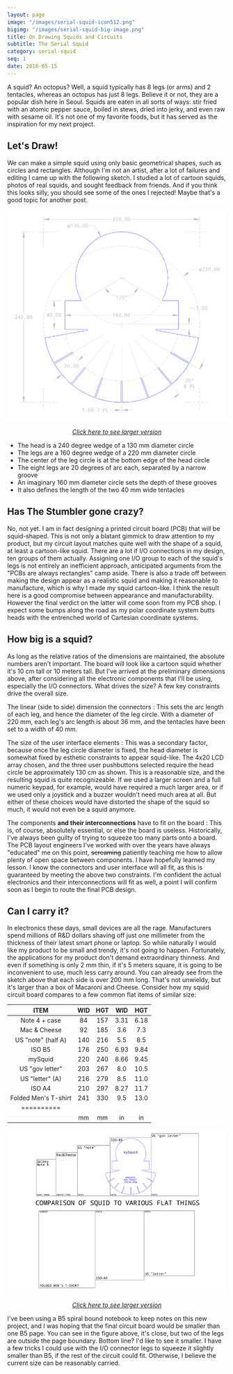 ```yaml
---
layout: page
image: "/images/serial-squid-icon512.png"
bigimg: "/images/serial-squid-big-image.png"
title: On Drawing Squids and Circuits
subtitle: The Serial Squid
category: serial-squid
seq: 1
date: 2016-05-15
---
```

A squid?  An octopus?  Well, a squid typically has 8 legs (or arms) and 2 tentacles, whereas an octopus has just 8 legs.  Believe it or not, they are a popular dish here in Seoul. Squids are eaten in all sorts of ways: stir fried with an atomic pepper sauce, boiled in stews, dried into jerky, and even raw with sesame oil.  It's not one of my favorite foods, but it has served as the inspiration for my next project.

## Let's Draw!

We can make a simple squid using only basic geometrical shapes, such as circles and rectangles. Although I'm not an artist, after a lot of failures and editing I came up with the following sketch.  I studied a lot of cartoon squids, photos of real squids, and sought feedback from friends.  And if you think this looks silly, you should see some of the ones I rejected!  Maybe that's a good topic for another post.

![DrawSquid](/images/squid-how-to-draw.png)
<i><center><a href="/images/orig/squid-how-to-draw.png">Click here to see larger version</a></center></i>

<div class="message">
<ul>
<li>The head is a 240 degree wedge of a 130 mm diameter circle</li>
<li>The legs are a 160 degree wedge of a 220 mm diameter circle</li>
<li>The center of the leg circle is at the bottom edge of the head circle</li>
<li>The eight legs are 20 degrees of arc each, separated by a narrow groove</li>
<li>An imaginary 160 mm diameter circle sets the depth of these grooves</li>
<li>It also defines the length of the two 40 mm wide tentacles</li>
</ul>
</div>

## Has The Stumbler gone crazy?
No, not yet.  I am in fact designing a printed circuit board (PCB) that will be squid-shaped.  This is not only a blatant gimmick to draw attention to my product, but my circuit layout matches quite well with the shape of a squid, at least a cartoon-like squid.  There are a lot if I/O connections in my design, ten groups of them actually.  Assigning one I/O group to each of the squid's legs is not entirely an inefficient approach, anticipated arguments from the "PCBs are always rectangles" camp aside. There is also a trade off between making the design appear as a realistic squid and making it reasonable to manufacture, which is why I made my squid cartoon-like. I think the result here is a good compromise between appearance and manufacturability.  However the final verdict on the latter will come soon from my PCB shop. I expect some bumps along the road as my polar coordinate system butts heads with the entrenched world of Cartesian coordinate systems.

## How big is a squid?
As long as the relative ratios of the dimensions are maintained, the absolute numbers aren't important.  The board will look like a cartoon squid whether it's 10 cm tall or 10 meters tall.  But I've arrived at the preliminary dimensions above, after considering all the electronic components that I'll be using, especially the I/O connectors.  What drives the size?  A few key constraints drive the overall size.

The linear (side to side) dimension the connectors
: This sets the arc length of each leg, and hence the diameter of the leg circle.  With a diameter of 220 mm, each leg's arc length is about 36 mm, and the tentacles have been set to a width of 40 mm.

The size of the user interface elements
: This was a secondary factor, because once the leg circle diameter is fixed, the head diameter is somewhat fixed by esthetic constraints to appear squid-like.  The 4x20 LCD array chosen, and the three user pushbuttons selected require the head circle be approximately 130 cm as shown.  This is a reasonable size, and the resulting squid is quite recognizeable.  If we used a larger screen and a full numeric keypad, for example, would have required a much larger area, or if we used only a joystick and a buzzer wouldn't need much area at all.  But either of these choices would have distorted the shape of the squid so much, it would not even be a squid anymore.

The components __and their interconnections__ have to fit on the board
: This is, of course, absolutely essential, or else the board is useless.  Historically, I've always been guilty of trying to squeeze too many parts onto a board.  The PCB layout engineers I've worked with over the years have always "educated" me on this point, <del>screaming</del> patiently teaching me how to allow plenty of open space between components.  I have hopefully learned my lesson.  I know the connectors and user interface will all fit, as this is guaranteed by meeting the above two constraints.  I'm confident the actual electronics and their interconnections will fit as well, a point I will confirm soon as I begin to route the final PCB design.

## Can I carry it?
In electronics these days, small devices are all the rage.  Manufacturers spend millions of R&D dollars shaving off just one millimeter from the thickness of their latest smart phone or laptop.  So while naturally I would like my product to be small and trendy, it's not going to happen.  Fortunately, the applications for my product don't demand extraordinary thinness.  And even if something is only 2 mm thin, if it's 5 meters square, it is going to be inconvenient to use, much less carry around.  You can already see from the sketch above that each side is over 200 mm long.  That's not unwieldy, but it's larger than a box of Macaroni and Cheese.  Consider how my squid circuit board compares to a few common flat items of similar size:

| ITEM | WID | HGT | WID | HGT | 
|:---:|:---:|:---:|:---:|:---:| 
| Note 4 + case | 84 | 157 | 3.31 | 6.18 |
| Mac & Cheese | 92 | 185 | 3.6 | 7.3  |
| US "note" (half A) | 140 | 216 | 5.5 | 8.5 |
| ISO B5  | 176 | 250 | 6.93 | 9.84  |
| mySquid | 220 | 240 | 8.66 | 9.45 |
| US "gov letter"  | 203 | 267 | 8.0 | 10.5 |
| US "letter" (A) | 216 | 279 | 8.5 | 11.0 |
| ISO A4  | 210 | 297 | 8.27 | 11.7 |
| Folded Men's T-shirt  | 241 | 330  | 9.5 | 13.0  |
|==========
|| mm | mm | in | in |

![FlatThings](/images/flat-things.png) 
<i><center><a href="/images/orig/flat-things.png">Click here to see larger version</a></center></i>

I've been using a B5 spiral bound notebook to keep notes on this new project, and I was hoping that the final circuit board would be smaller than one B5 page.  You can see in the figure above, it's close, but two of the legs are outside the page boundary.  Bottom line?  I'd like to see it smaller.  I have a few tricks I could use with the I/O connector legs to squeeze it slightly smaller than B5, if the rest of the circuit could fit.  Otherwise, I believe the current size can be reasonably carried.

